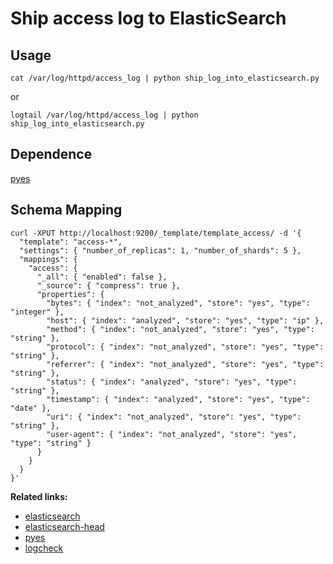Ship access log to ElasticSearch
================================

Usage
-----

    cat /var/log/httpd/access_log | python ship_log_into_elasticsearch.py
or

    logtail /var/log/httpd/access_log | python ship_log_into_elasticsearch.py

Dependence
----------

[pyes](https://github.com/aparo/pyes)


Schema Mapping
--------------

    curl -XPUT http://localhost:9200/_template/template_access/ -d '{
      "template": "access-*",
      "settings": { "number_of_replicas": 1, "number_of_shards": 5 },
      "mappings": {
        "access": {
          "_all": { "enabled": false },
          "_source": { "compress": true },
          "properties": {
            "bytes": { "index": "not_analyzed", "store": "yes", "type": "integer" },
            "host": { "index": "analyzed", "store": "yes", "type": "ip" },
            "method": { "index": "not_analyzed", "store": "yes", "type": "string" },
            "protocol": { "index": "not_analyzed", "store": "yes", "type": "string" },
            "referrer": { "index": "not_analyzed", "store": "yes", "type": "string" },
            "status": { "index": "analyzed", "store": "yes", "type": "string" },
            "timestamp": { "index": "analyzed", "store": "yes", "type": "date" },
            "uri": { "index": "not_analyzed", "store": "yes", "type": "string" },
            "user-agent": { "index": "not_analyzed", "store": "yes", "type": "string" }
          }
        }
      }
    }'

**Related links:**

* [elasticsearch](http://www.elasticsearch.org/)
* [elasticsearch-head](http://mobz.github.com/elasticsearch-head/)
* [pyes](https://github.com/aparo/pyes)
* [logcheck](http://logcheck.org/)
